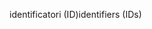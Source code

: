 <span data-ttu-id="f0652-101">identificatori (ID)</span><span class="sxs-lookup"><span data-stu-id="f0652-101">identifiers (IDs)</span></span>